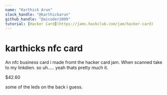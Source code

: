 ```yaml
---
name: "Karthick Arun"
slack_handle: "@karthickarun"
github_handle: "@aicoder2009"
tutorial: [Hacker Card](https://jams.hackclub.com/jam/hacker-card)
---
```


# karthicks nfc card

<!-- Describe your board in 2-3 sentences. What are you making? What will it do? -->
An nfc business card i made fromt the hacker card jam. When scanned take to my linkdien. so uh..... yeah thats pretty much it.
<!-- How much is it going to cost? -->
$42.60
<!-- Tell us a little bit about your design process. What were some challenges? What helped? ***Totally optional*** -->
some of the leds on the back i guess.
